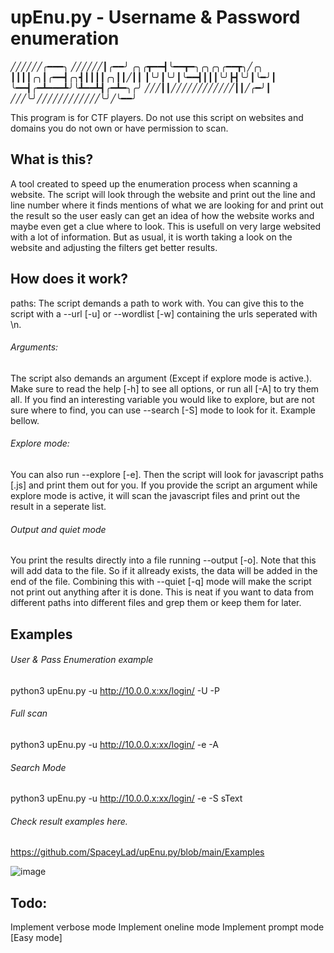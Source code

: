 # upEnu.py - Username & Password enumeration


╱╱╱╱╱╱╭━━━╮
╱╱╱╱╱╱┃╭━━╯
╭╮╭┳━━┫╰━━┳━╮╭╮╭╮╭━━┳╮╱╭╮
┃┃┃┃╭╮┃╭━━┫╭╮┫┃┃┃┃╭╮┃┃╱┃┃
┃╰╯┃╰╯┃╰━━┫┃┃┃╰╯┣┫╰╯┃╰━╯┃
╰━━┫╭━┻━━━┻╯╰┻━━┻┫╭━┻━╮╭╯
╱╱╱┃┃╱╱╱╱╱╱╱╱╱╱╱╱┃┃╱╭━╯┃
╱╱╱╰╯╱╱╱╱╱╱╱╱╱╱╱╱╰╯╱╰━━╯

This program is for CTF players. Do not use this script on websites and domains you do not own or have permission to scan.

## What is this?
A tool created to speed up the enumeration process when scanning a website.
The script will look through the website and print out the line and line number where it finds mentions of what we are looking for and print out the result so the user easly can get an idea of how the website works and maybe even get a clue where to look.
This is usefull on very large websited with a lot of information. But as usual, it is worth taking a look on the website and adjusting the filters get better results.

## How does it work?
paths:
The script demands a path to work with. You can give this to the script with a --url [-u] or --wordlist [-w] containing the urls seperated with \n.

###### Arguments:
The script also demands an argument (Except if explore mode is active.). Make sure to read the help [-h] to see all options, or run all [-A] to try them all.
If you find an interesting variable you would like to explore, but are not sure where to find, you can use --search [-S] mode to look for it. Example bellow.

###### Explore mode:
You can also run --explore [-e]. Then the script will look for javascript paths [.js] and print them out for you.
If you provide the script an argument while explore mode is active, it will scan the javascript files and print out the result in a seperate list.

###### Output and quiet mode
You print the results directly into a file running --output [-o]. Note that this will add data to the file. So if it allready exists, the data will be added in the end of the file. Combining this with --quiet [-q] mode will make the script not print out anything after it is done. This is neat if you want to data from different paths into different files and grep them or keep them for later.

## Examples
###### User & Pass Enumeration example
python3 upEnu.py -u http://10.0.0.x:xx/login/ -U -P

###### Full scan
python3 upEnu.py -u http://10.0.0.x:xx/login/ -e -A

###### Search Mode
python3 upEnu.py -u http://10.0.0.x:xx/login/ -e -S sText

###### Check result examples here.
https://github.com/SpaceyLad/upEnu.py/blob/main/Examples

![image](https://user-images.githubusercontent.com/87969837/177986066-191b30c0-c505-46c3-af29-3ec7f4eb9cb3.png)


## Todo:
Implement verbose mode
Implement oneline mode
Implement prompt mode [Easy mode]
